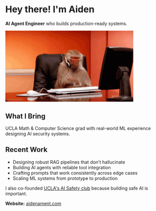 # Hey there! I'm Aiden

**AI Agent Engineer** who builds production-ready systems.

<img src="monkey.gif" width="400" alt="Me at work">

## What I Bring
UCLA Math & Computer Science grad with real-world ML experience designing AI security systems.

## Recent Work
- Designing robust RAG pipelines that don't hallucinate
- Building AI agents with reliable tool integration
- Crafting prompts that work consistently across edge cases
- Scaling ML systems from prototype to production

I also co-founded [UCLA's AI Safety club](https://aisafetyatucla.org/) because building safe AI is important.

**Website:** [aidenament.com](https://aidenament.com)


